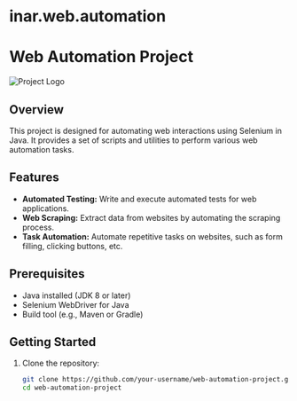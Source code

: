 # inar.web.automation

# Web Automation Project

![Project Logo](./images/logo.png)

## Overview

This project is designed for automating web interactions using Selenium in Java. It provides a set of scripts and utilities to perform various web automation tasks.

## Features

- **Automated Testing:** Write and execute automated tests for web applications.
- **Web Scraping:** Extract data from websites by automating the scraping process.
- **Task Automation:** Automate repetitive tasks on websites, such as form filling, clicking buttons, etc.

## Prerequisites

- Java installed (JDK 8 or later)
- Selenium WebDriver for Java
- Build tool (e.g., Maven or Gradle)

## Getting Started

1. Clone the repository:

   ```bash
   git clone https://github.com/your-username/web-automation-project.git
   cd web-automation-project
